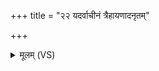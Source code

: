 +++
title = "२२ यदर्वाचीनं त्रैहायणादनृतम्"

+++
<details><summary>मूलम् (VS)</summary>

यद॑र्वा॒चीनं॑ त्रैहाय॒णादनृ॑तं॒ किं चो॑दि॒म। आपो॑ मा॒ तस्मा॒त्सर्व॑स्माद्दुरि॒तात्पा॒न्त्वंह॑सः ॥
</details>